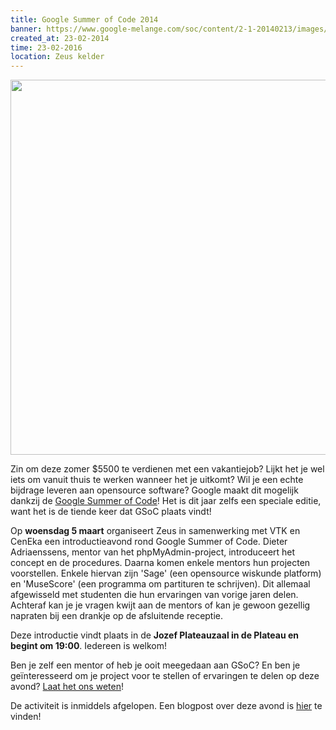 ```yaml
---
title: Google Summer of Code 2014
banner: https://www.google-melange.com/soc/content/2-1-20140213/images/gsoc/logo/banner-gsoc2014.png
created_at: 23-02-2014
time: 23-02-2016
location: Zeus kelder
---
```


<img src="https://www.google-melange.com/soc/content/2-1-20140213/images/gsoc/logo/banner-gsoc2014.png" width="600" class="alignnone" />

Zin om deze zomer $5500 te verdienen met een vakantiejob? Lijkt het je wel iets om vanuit thuis te werken wanneer het je uitkomt? Wil je een echte bijdrage leveren aan opensource software? Google maakt dit mogelijk dankzij de <a href="https://developers.google.com/open-source/soc/">Google Summer of Code</a>! Het is dit jaar zelfs een speciale editie, want het is de tiende keer dat GSoC plaats vindt!

Op <strong>woensdag 5 maart</strong> organiseert Zeus in samenwerking met VTK en CenEka een introductieavond rond Google Summer of Code. Dieter Adriaenssens, mentor van het phpMyAdmin-project, introduceert het concept en de procedures. Daarna komen enkele mentors hun projecten voorstellen. Enkele hiervan zijn 'Sage' (een opensource wiskunde platform) en 'MuseScore' (een programma om partituren te schrijven). Dit allemaal afgewisseld met studenten die hun ervaringen van vorige jaren delen. Achteraf kan je je vragen kwijt aan de mentors of kan je gewoon gezellig napraten bij een drankje op de afsluitende receptie.

Deze introductie vindt plaats in de <strong>Jozef Plateauzaal in de Plateau en begint om 19:00</strong>. Iedereen is welkom!

Ben je zelf een mentor of heb je ooit meegedaan aan GSoC? En ben je geïnteresseerd om je project voor te stellen of ervaringen te delen op deze avond? <a href="https://zeus.ugent.be/contact/" title="Contact">Laat het ons weten</a>!

De activiteit is inmiddels afgelopen. Een blogpost over deze avond is <a href="https://ruleant.blogspot.be/2014/03/google-summer-of-code-2014-meetup-at.html">hier</a> te vinden!